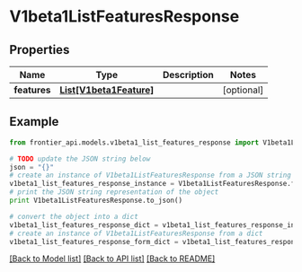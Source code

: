 # V1beta1ListFeaturesResponse


## Properties
Name | Type | Description | Notes
------------ | ------------- | ------------- | -------------
**features** | [**List[V1beta1Feature]**](V1beta1Feature.md) |  | [optional] 

## Example

```python
from frontier_api.models.v1beta1_list_features_response import V1beta1ListFeaturesResponse

# TODO update the JSON string below
json = "{}"
# create an instance of V1beta1ListFeaturesResponse from a JSON string
v1beta1_list_features_response_instance = V1beta1ListFeaturesResponse.from_json(json)
# print the JSON string representation of the object
print V1beta1ListFeaturesResponse.to_json()

# convert the object into a dict
v1beta1_list_features_response_dict = v1beta1_list_features_response_instance.to_dict()
# create an instance of V1beta1ListFeaturesResponse from a dict
v1beta1_list_features_response_form_dict = v1beta1_list_features_response.from_dict(v1beta1_list_features_response_dict)
```
[[Back to Model list]](../README.md#documentation-for-models) [[Back to API list]](../README.md#documentation-for-api-endpoints) [[Back to README]](../README.md)


